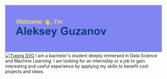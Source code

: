 <img src="header.png" alt="there shoud be something...">
<a href="https://git.io/typing-svg"><img src="https://readme-typing-svg.herokuapp.com?font=Fira+Code&pause=1000&width=435&lines=Machine+Learning+Engineer" alt="Typing SVG" /></a>
I am a bachelor's student deeply immersed in Data Science and Machine Learning. I am looking for an internship or a job to gain interesting and useful experience by applying my skills to benefit cool projects and ideas.

<!--
**Alexguzanov/Alexguzanov** is a ✨ _special_ ✨ repository because its `README.md` (this file) appears on your GitHub profile.

Here are some ideas to get you started:

- 🔭 I’m currently working on ...
- 🌱 I’m currently learning ...
- 👯 I’m looking to collaborate on ...
- 🤔 I’m looking for help with ...
- 💬 Ask me about ...
- 📫 How to reach me: ...
- 😄 Pronouns: ...
- ⚡ Fun fact: ...
-->
